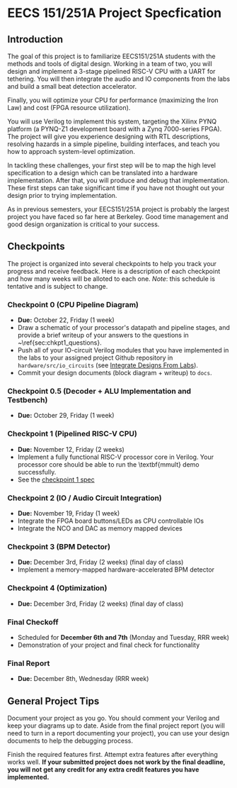 # EECS 151/251A Project Specfication

## Introduction
The goal of this project is to familiarize EECS151/251A students with the methods and tools of digital design.
Working in a team of two, you will design and implement a 3-stage pipelined RISC-V CPU with a UART for tethering.
You will then integrate the audio and IO components from the labs and build a small beat detection accelerator.
<!-- Afterwards, you will build a hardware accelerator to accelerate a small Convolutional Neural Network and do a system integration with your RISC-V CPU. -->

Finally, you will optimize your CPU for performance (maximizing the Iron Law) and cost (FPGA resource utilization).

You will use Verilog to implement this system, targeting the Xilinx PYNQ platform (a PYNQ-Z1 development board with a Zynq 7000-series FPGA).
The project will give you experience designing with RTL descriptions, resolving hazards in a simple pipeline, building interfaces, and teach you how to approach system-level optimization.

In tackling these challenges, your first step will be to map the high level specification to a design which can be translated into a hardware implementation.
After that, you will produce and debug that implementation.
These first steps can take significant time if you have not thought out your design prior to trying implementation.

As in previous semesters, your EECS151/251A project is probably the largest project you have faced so far here at Berkeley.
Good time management and good design organization is critical to your success.

## Checkpoints
The project is organized into several checkpoints to help you track your progress and receive feedback.
Here is a description of each checkpoint and how many weeks will be alloted to each one.
*Note*: this schedule is tentative and is subject to change.

### Checkpoint 0 (CPU Pipeline Diagram)
- **Due:** October 22, Friday (1 week)
- Draw a schematic of your processor's datapath and pipeline stages, and provide a brief writeup of your answers to the questions in ~\ref{sec:chkpt1_questions}.
- Push all of your IO-circuit Verilog modules that you have implemented in the labs to your assigned project Github repository in `hardware/src/io_circuits` (see [Integrate Designs From Labs](./checkpoint1.md#integrate-designs-from-labs)).
- Commit your design documents (block diagram + writeup) to `docs`.

### Checkpoint 0.5 (Decoder + ALU Implementation and Testbench)
- **Due:** October 29, Friday (1 week)

### Checkpoint 1 (Pipelined RISC-V CPU)
- **Due:** November 12, Friday (2 weeks)
- Implement a fully functional RISC-V processor core in Verilog. Your processor core should be able to run the \textbf{mmult} demo successfully.
- See the [checkpoint 1 spec](./checkpoint1.md)

### Checkpoint 2 (IO / Audio Circuit Integration)
- **Due:** November 19, Friday (1 week)
- Integrate the FPGA board buttons/LEDs as CPU controllable IOs
- Integrate the NCO and DAC as memory mapped devices

### Checkpoint 3 (BPM Detector)
- **Due:** December 3rd, Friday (2 weeks) (final day of class)
- Implement a memory-mapped hardware-accelerated BPM detector

### Checkpoint 4 (Optimization)
- **Due:** December 3rd, Friday (2 weeks) (final day of class)

### Final Checkoff
- Scheduled for **December 6th and 7th** (Monday and Tuesday, RRR week)
- Demonstration of your project and final check for functionality

### Final Report
- **Due:** December 8th, Wednesday (RRR week)

## General Project Tips
Document your project as you go.
You should comment your Verilog and keep your diagrams up to date.
Aside from the final project report (you will need to turn in a report documenting your project), you can use your design documents to help the debugging process.

Finish the required features first.
Attempt extra features after everything works well.
**If your submitted project does not work by the final deadline, you will not get any credit for any extra credit features you have implemented.**
